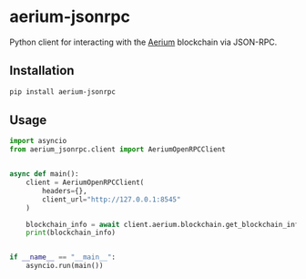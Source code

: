 # aerium-jsonrpc

Python client for interacting with the [Aerium](https://aerium.network) blockchain via JSON-RPC.

## Installation

```bash
pip install aerium-jsonrpc
```

## Usage

```python
import asyncio
from aerium_jsonrpc.client import AeriumOpenRPCClient


async def main():
    client = AeriumOpenRPCClient(
        headers={},
        client_url="http://127.0.0.1:8545"
    )

    blockchain_info = await client.aerium.blockchain.get_blockchain_info()
    print(blockchain_info)


if __name__ == "__main__":
    asyncio.run(main())
```
